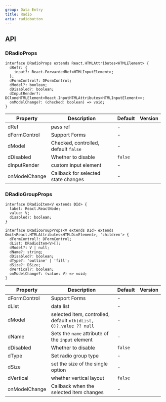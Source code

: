 ```yaml
---
group: Data Entry
title: Radio
aria: radiobutton
---
```


## API

### DRadioProps

```tsx
interface DRadioProps extends React.HTMLAttributes<HTMLElement> {
  dRef?: {
    input?: React.ForwardedRef<HTMLInputElement>;
  };
  dFormControl?: DFormControl;
  dModel?: boolean;
  dDisabled?: boolean;
  dInputRender?: DCloneHTMLElement<React.InputHTMLAttributes<HTMLInputElement>>;
  onModelChange?: (checked: boolean) => void;
}
```

<!-- prettier-ignore-start -->
| Property | Description | Default | Version | 
| --- | --- | --- | --- | 
| dRef | pass ref | - | |
| dFormControl | Support Forms | - | |
| dModel | Checked, controlled, default `false` | - | |
| dDisabled | Whether to disable | `false` | |
| dInputRender | custom input element | - | |
| onModelChange | Callback for selected state changes | - | |
<!-- prettier-ignore-end -->

### DRadioGroupProps

```tsx
interface DRadioItem<V extends DId> {
  label: React.ReactNode;
  value: V;
  disabled?: boolean;
}

interface DRadioGroupProps<V extends DId> extends Omit<React.HTMLAttributes<HTMLDivElement>, 'children'> {
  dFormControl?: DFormControl;
  dList: DRadioItem<V>[];
  dModel?: V | null;
  dName?: string;
  dDisabled?: boolean;
  dType?: 'outline' | 'fill';
  dSize?: DSize;
  dVertical?: boolean;
  onModelChange?: (value: V) => void;
}
```

<!-- prettier-ignore-start -->
| Property | Description | Default | Version | 
| --- | --- | --- | --- | 
| dFormControl | Support Forms | - | |
| dList | data list | - | |
| dModel | selected item, controlled, default `nth(dList, 0)?.value ?? null` | - | |
| dName | Sets the `name` attribute of the `input` element | - | |
| dDisabled | Whether to disable | `false` | |
| dType | Set radio group type | - | |
| dSize | set the size of the single option | - | |
| dVertical | whether vertical layout | `false` | |
| onModelChange | Callback when the selected item changes | - | |
<!-- prettier-ignore-end -->
